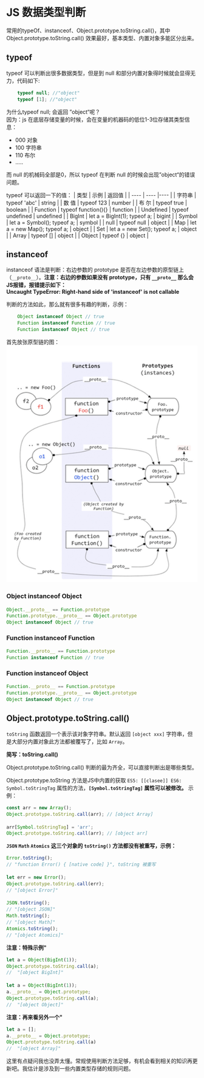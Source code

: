 <!--
 * @Author: monai
 * @Date: 2020-03-23 17:36:49
 * @LastEditors: monai
 * @LastEditTime: 2023-02-03 17:31:31
 -->
# JS 数据类型判断

常用的typeOf、instanceof、Object.prototype.toString.call()，其中 Object.prototype.toString.call() 效果最好，基本类型、内置对象多能区分出来。


## typeof  
typeof 可以判断出很多数据类型，但是到 null 和部分内置对象得时候就会显得无力，代码如下:

```javascript
    typeof null; //"object"
    typeof [1]; //"object"
```
为什么typeof null; 会返回 ”object“呢？  
因为：js 在底层存储变量的时候，会在变量的机器码的低位1-3位存储其类型信息：
* 000 对象
* 100 字符串
* 110 布尔
* .....

而 null 的机械码全部是0，所以 typeof 在判断 null 的时候会出现”object“的错误问题。

typeof 可以返回一下的值：
| 类型 | 示例 | 返回值 |
| ---- | ---- |---- |
| 字符串 | typeof 'abc' | string |
| 数  值 | typeof 123 | number |
| 布  尔 | typeof true | boolean |
| Function | typeof function(){} | function |
| Undefined | typeof undefined | undefined |
| BigInt | let a = BigInt(1); typeof a; | bigint |
| Symbol | let a = Symbol(); typeof a; | symbol |
| null | typeof null | object |
| Map | let a = new Map(); typeof a; | object |
| Set | let a = new Set(); typeof a;  | object |
| Array | typeof [] | object |
| Object | typeof {} | object |

## instanceof  
instanceof 语法是判断：右边参数的 prototype 是否在左边参数的原型链上（`__proto__`）。**注意：右边的参数如果没有 prototype，只有 `__proto__` 那么会JS报错，报错提示如下：**  
**Uncaught TypeError: Right-hand side of 'instanceof' is not callable**  

判断的方法如此，那么就有很多有趣的判断，示例：  

```javascript
    Object instanceof Object // true
    Function instanceof Function // true
    Function instanceof Object // true
```
首先放张原型链的图：
![原型链图](./原型链.png)
### Object instanceof Object
```javascript
Object.__proto__ == Function.prototype
Function.prototype.__proto__ == Object.prototype 
Object instanceof Object // true
```
### Function instanceof Function
```javascript
Function.__proto__ == Function.prototype
Function instanceof Function // true
```
### Function instanceof Object
```javascript
Function.__proto__ == Function.prototype
Function.prototype.__proto__ == Object.prototype 
Object instanceof Object // true
```

## Object.prototype.toString.call()

`toString` 函数返回一个表示该对象字符串。默认返回 `[object xxx]` 字符串，但是大部分内置对象此方法都被覆写了，比如 `Array`。

**简写：toString.call()**

Object.prototype.toString.call() 判断的最为齐全，可以直接判断出是哪些类型。 

Object.prototype.toString 方法是JS中内置的获取 `ES5: [[clasee]] ES6: Symbol.toStringTag` 属性的方法，**`[Symbol.toStringTag]` 属性可以被修改。** 示例：
```javascript
const arr = new Array();
Object.prototype.toString.call(arr); // [object Array]

arr[Symbol.toStringTag] = 'arr';
Object.prototype.toString.call(arr); // [object arr]
```

**`JSON` `Math` `Atomics` 这三个对象的 `toString()` 方法都没有被重写，示例：**  

```javascript
Error.toString();
// "function Error() { [native code] }", toString 被重写

let err = new Error();
Object.prototype.toString.call(err);
// "[object Error]"

JSON.toString();
// "[object JSON]"  
Math.toString();
// "[object Math]" 
Atomics.toString();
// "[object Atomics]" 
```

**注意：特殊示例"** 
```javascript
let a = Object(BigInt(1));
Object.prototype.toString.call(a);
//  "[object BigInt]"

let a = Object(BigInt(1));
a.__proto__ = Object.prototype;
Object.prototype.toString.call(a);
//  "[object Object]"
```
**注意：再来看另外一个"** 
```javascript
let a = [];
a.__proto__ = Object.prototype;
Object.prototype.toString.call(a)
//  "[object Array]"
```
这里有点疑问我也没弄太懂。常规使用判断方法足够，有机会看到相关的知识再更新吧。我估计是涉及到一些内置类型存储的规则问题。
